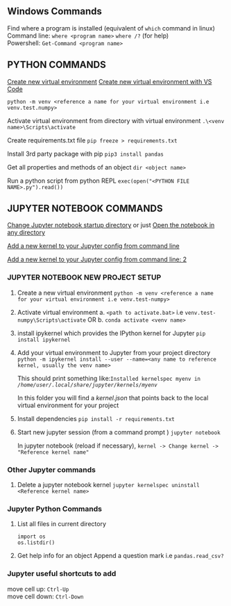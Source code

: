 ## Windows Commands

Find where a program is installed (equivalent of `which` command in linux)\
Command line: `where <program name>` `where /?` (for help)\
Powershell: `Get-Command <program name>`

## PYTHON COMMANDS

[Create new virtual environment](https://mothergeo-py.readthedocs.io/en/latest/development/how-to/venv-win.html#create-a-virtual-python-environment)
[Create new virtual environment with VS Code](https://stackoverflow.com/a/61092957/1445318)

`python -m venv <reference a name for your virtual environment i.e venv.test.numpy>`

<!---
Important: Always give your venv a unique name so that you always know which is active
-->

Activate virtual environment from directory with virtual environment
`.\<venv name>\Scripts\activate`

Create requirements.txt file
`pip freeze > requirements.txt`

Install 3rd party package with pip
`pip3 install pandas`

Get all properties and methods of an object
`dir <object name>`

Run a python script from python REPL
`exec(open("<PYTHON FILE NAME>.py").read())`

## JUPYTER NOTEBOOK COMMANDS

[Change Jupyter notebook startup directory](https://stackoverflow.com/a/40514875/1445318)
or just [Open the notebook in any directory](https://stackoverflow.com/a/39453881/1445318)

[Add a new kernel to your Jupyter config from command line](https://stackoverflow.com/a/49309403/1445318)

[Add a new kernel to your Jupyter config from command line: 2](https://janakiev.com/blog/jupyter-virtual-envs/)

### JUPYTER NOTEBOOK NEW PROJECT SETUP

1. Create a new virtual environment
   `python -m venv <reference a name for your virtual environment i.e venv.test-numpy>`
2. Activate virtual environment
   a. `<path to activate.bat>` i.e `venv.test-numpy\Scripts\activate` OR
   b. `conda activate <venv name>`
3. install ipykernel which provides the IPython kernel for Jupyter
   `pip install ipykernel`
4. Add your virtual environment to Jupyter from your project directory
   `python -m ipykernel install --user --name=<any name to reference kernel, usually the venv name>`

   This should print something like:<code>Installed kernelspec myenv in <i>/home/user/.local/share/jupyter/kernels/myenv</i></code>

   In this folder you will find a <i>kernel.json</i> that points back to the local virtual environment for your project

5. Install dependencies
   `pip install -r requirements.txt`
6. Start new jupyter session (from a command prompt )
   `jupyter notebook`

   In jupyter notebook (reload if necessary), `kernel -> Change kernel -> "Reference kernel name"`

### Other Jupyter commands

1. Delete a jupyter notebook kernel
   `jupyter kernelspec uninstall <Reference kernel name>`

### Jupyter Python Commands

1. List all files in current directory
   ```
   import os
   os.listdir()
   ```
2. Get help info for an object
   Append a question mark i.e `pandas.read_csv?`

### Jupyter useful shortcuts to add

move cell up: `Ctrl-Up` \
move cell down: `Ctrl-Down`
